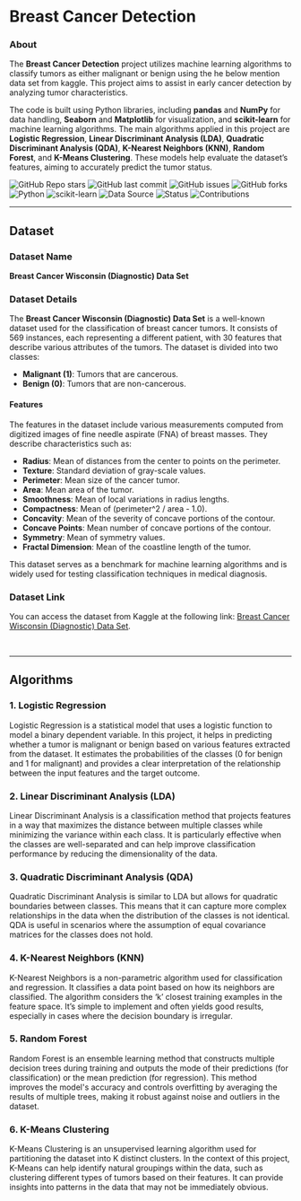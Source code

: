 # Breast Cancer Detection

### About

The **Breast Cancer Detection** project utilizes machine learning algorithms to classify tumors as either malignant or benign using the he below mention data set from kaggle. This project aims to assist in early cancer detection by analyzing tumor characteristics.

The code is built using Python libraries, including **pandas** and **NumPy** for data handling, **Seaborn** and **Matplotlib** for visualization, and **scikit-learn** for machine learning algorithms. The main algorithms applied in this project are **Logistic Regression**, **Linear Discriminant Analysis (LDA)**, **Quadratic Discriminant Analysis (QDA)**, **K-Nearest Neighbors (KNN)**, **Random Forest**, and **K-Means Clustering**. These models help evaluate the dataset’s features, aiming to accurately predict the tumor status.

![GitHub Repo stars](https://img.shields.io/github/stars/yourusername/your-repo-name?style=social)
![GitHub last commit](https://img.shields.io/github/last-commit/yourusername/your-repo-name)
![GitHub issues](https://img.shields.io/github/issues/yourusername/your-repo-name)
![GitHub forks](https://img.shields.io/github/forks/yourusername/your-repo-name?style=social)
![Python](https://img.shields.io/badge/Python-3.8-blue)
![scikit-learn](https://img.shields.io/badge/scikit--learn-0.24-orange)
![Data Source](https://img.shields.io/badge/dataset-Kaggle-blue)
![Status](https://img.shields.io/badge/status-active-brightgreen)
![Contributions](https://img.shields.io/badge/contributions-welcome-brightgreen)
<hr>

## Dataset

### Dataset Name
**Breast Cancer Wisconsin (Diagnostic) Data Set**

### Dataset Details
The **Breast Cancer Wisconsin (Diagnostic) Data Set** is a well-known dataset used for the classification of breast cancer tumors. It consists of 569 instances, each representing a different patient, with 30 features that describe various attributes of the tumors. The dataset is divided into two classes:

- **Malignant (1)**: Tumors that are cancerous.
- **Benign (0)**: Tumors that are non-cancerous.

#### Features
The features in the dataset include various measurements computed from digitized images of fine needle aspirate (FNA) of breast masses. They describe characteristics such as:

- **Radius**: Mean of distances from the center to points on the perimeter.
- **Texture**: Standard deviation of gray-scale values.
- **Perimeter**: Mean size of the cancer tumor.
- **Area**: Mean area of the tumor.
- **Smoothness**: Mean of local variations in radius lengths.
- **Compactness**: Mean of (perimeter^2 / area - 1.0).
- **Concavity**: Mean of the severity of concave portions of the contour.
- **Concave Points**: Mean number of concave portions of the contour.
- **Symmetry**: Mean of symmetry values.
- **Fractal Dimension**: Mean of the coastline length of the tumor.

This dataset serves as a benchmark for machine learning algorithms and is widely used for testing classification techniques in medical diagnosis.

### Dataset Link
You can access the dataset from Kaggle at the following link: [Breast Cancer Wisconsin (Diagnostic) Data Set](https://www.kaggle.com/datasets/uciml/breast-cancer-wisconsin-data).

<br><hr>

## Algorithms

### 1. Logistic Regression
Logistic Regression is a statistical model that uses a logistic function to model a binary dependent variable. In this project, it helps in predicting whether a tumor is malignant or benign based on various features extracted from the dataset. It estimates the probabilities of the classes (0 for benign and 1 for malignant) and provides a clear interpretation of the relationship between the input features and the target outcome.

### 2. Linear Discriminant Analysis (LDA)
Linear Discriminant Analysis is a classification method that projects features in a way that maximizes the distance between multiple classes while minimizing the variance within each class. It is particularly effective when the classes are well-separated and can help improve classification performance by reducing the dimensionality of the data.

### 3. Quadratic Discriminant Analysis (QDA)
Quadratic Discriminant Analysis is similar to LDA but allows for quadratic boundaries between classes. This means that it can capture more complex relationships in the data when the distribution of the classes is not identical. QDA is useful in scenarios where the assumption of equal covariance matrices for the classes does not hold.

### 4. K-Nearest Neighbors (KNN)
K-Nearest Neighbors is a non-parametric algorithm used for classification and regression. It classifies a data point based on how its neighbors are classified. The algorithm considers the ‘k’ closest training examples in the feature space. It’s simple to implement and often yields good results, especially in cases where the decision boundary is irregular.

### 5. Random Forest
Random Forest is an ensemble learning method that constructs multiple decision trees during training and outputs the mode of their predictions (for classification) or the mean prediction (for regression). This method improves the model's accuracy and controls overfitting by averaging the results of multiple trees, making it robust against noise and outliers in the dataset.

### 6. K-Means Clustering
K-Means Clustering is an unsupervised learning algorithm used for partitioning the dataset into K distinct clusters. In the context of this project, K-Means can help identify natural groupings within the data, such as clustering different types of tumors based on their features. It can provide insights into patterns in the data that may not be immediately obvious.
